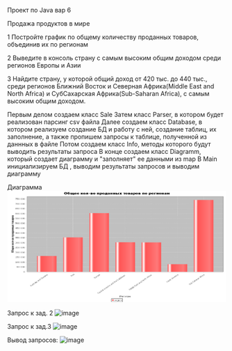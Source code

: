 Проект по Java вар 6

Продажа продуктов в мире

1 Постройте график по общему количеству проданных товаров,
объединив их по регионам

2 Выведите в консоль страну с самым высоким 
общим доходом среди регионов Европы и Азии

3 Найдите страну, у которой общий доход от 420 тыс. до 440 тыс.,
среди регионов Ближний Восток и Северная Африка(Middle East and North Africa)
и СубСахарская Африка(Sub-Saharan Africa), с самым высоким общим доходом.


Первым делом создаем класс Sale
Затем класс Parser, в котором будет реализован парсинг csv файла
Далее создаем класс Database, в котором реализуем создание БД и работу с ней, создание таблиц, их заполнение, а также пропишем запросы к таблице, полученной из даннных в файле
Потом создаем класс Info, методы которого будут выводить результаты запроса
В конце создаем класс Diagramm, который создает диаграмму и "заполняет" ее данными из map
В Main инициализируем БД , выводим результаты запросов и выводим диаграмму

Диаграмма
![img_1.png](img_1.png)

Запрос к зад. 2
![image](https://github.com/user-attachments/assets/9bca5b52-3894-4431-a021-478a27bf1b01)

Запрос к зад.3
![image](https://github.com/user-attachments/assets/1e6eb507-e81c-4055-acd9-9527bd4e40c3)



Вывод запросов:
![image](https://github.com/user-attachments/assets/5f530863-6708-4b6f-b9f4-edd30a612826)







